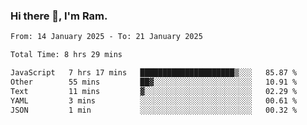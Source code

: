 ### Hi there 👋, I'm Ram.

<!--START_SECTION:waka-->

```txt
From: 14 January 2025 - To: 21 January 2025

Total Time: 8 hrs 29 mins

JavaScript   7 hrs 17 mins   █████████████████████▒░░░   85.87 %
Other        55 mins         ██▓░░░░░░░░░░░░░░░░░░░░░░   10.91 %
Text         11 mins         ▓░░░░░░░░░░░░░░░░░░░░░░░░   02.29 %
YAML         3 mins          ░░░░░░░░░░░░░░░░░░░░░░░░░   00.61 %
JSON         1 min           ░░░░░░░░░░░░░░░░░░░░░░░░░   00.32 %
```

<!--END_SECTION:waka-->

